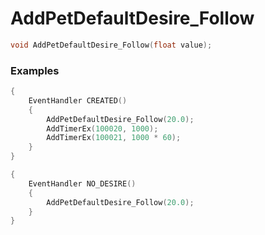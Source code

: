 # AddPetDefaultDesire_Follow

```cpp - C++
void AddPetDefaultDesire_Follow(float value);
```

### Examples

```cpp - C++
{
    EventHandler CREATED()
    {
        AddPetDefaultDesire_Follow(20.0);
        AddTimerEx(100020, 1000);
        AddTimerEx(100021, 1000 * 60);
    }
}
```

```cpp - C++
{
    EventHandler NO_DESIRE()
    {
        AddPetDefaultDesire_Follow(20.0);
    }
}
```
